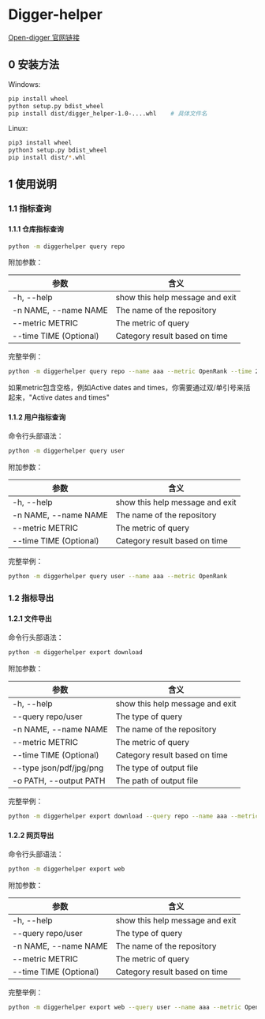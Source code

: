 # Digger-helper

[Open-digger 官网链接](http://www.x-lab.info/open-digger/#/zh-cn/)

## 0 安装方法
Windows:
```bash
pip install wheel
python setup.py bdist_wheel
pip install dist/digger_helper-1.0-....whl    # 具体文件名
```

Linux:
```bash
pip3 install wheel
python3 setup.py bdist_wheel
pip install dist/*.whl
```

## 1 使用说明

### 1.1 指标查询

#### 1.1.1 仓库指标查询

```bash
python -m diggerhelper query repo
```

附加参数：

| 参数                     | 含义                              |
|------------------------|---------------------------------|
| -h, --help             | show this help message and exit |
| -n NAME, --name NAME   | The name of the repository      |
| --metric METRIC        | The metric of query             |
| --time TIME (Optional) | Category result based on time   |

完整举例：

```bash
python -m diggerhelper query repo --name aaa --metric OpenRank --time 2023-05
```
如果metric包含空格，例如Active dates and times，你需要通过双/单引号来括起来，"Active dates and times"

#### 1.1.2 用户指标查询

命令行头部语法：

```bash
python -m diggerhelper query user
```

附加参数：

| 参数                     | 含义                              |
|------------------------|---------------------------------|
| -h, --help             | show this help message and exit |
| -n NAME, --name NAME   | The name of the repository      |
| --metric METRIC        | The metric of query             |
| --time TIME (Optional) | Category result based on time   |

完整举例：

```bash
python -m diggerhelper query user --name aaa --metric OpenRank
```

### 1.2 指标导出

#### 1.2.1 文件导出

命令行头部语法：

```bash
python -m diggerhelper export download
```

附加参数：

| 参数                      | 含义                              |
|-------------------------|---------------------------------|
| -h, --help              | show this help message and exit |
| --query repo/user       | The type of query               |
| -n NAME, --name NAME    | The name of the repository      |
| --metric METRIC         | The metric of query             |
| --time TIME (Optional)  | Category result based on time   |
| --type json/pdf/jpg/png | The type of output file         |
| -o PATH, --output PATH  | The path of output file         |

完整举例：

```bash
python -m diggerhelper export download --query repo --name aaa --metric OpenRank --time 2023-05 --type json -o ./result.json
```

#### 1.2.2 网页导出

命令行头部语法：

```bash
python -m diggerhelper export web
```

附加参数：

| 参数                      | 含义                              |
|-------------------------|---------------------------------|
| -h, --help              | show this help message and exit |
| --query repo/user       | The type of query               |
| -n NAME, --name NAME    | The name of the repository      |
| --metric METRIC         | The metric of query             |
| --time TIME (Optional)  | Category result based on time   |

完整举例：

```bash
python -m diggerhelper export web --query user --name aaa --metric OpenRank
```
